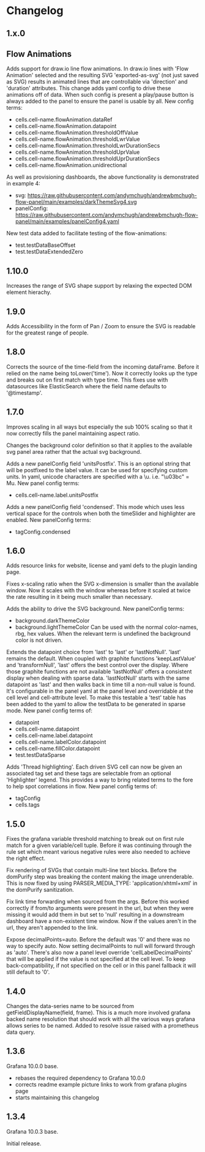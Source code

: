 # Changelog

## 1.x.0
Flow Animations
---------------
Adds support for draw.io line flow animations. In draw.io lines with 'Flow Animation'
selected and the resulting SVG 'exported-as-svg' (not just saved as SVG) results in
animated lines that are controllable via 'direction' and 'duration' attributes. This
change adds yaml config to drive these animations off of data. When such config is
present a play/pause button is always added to the panel to ensure the panel is usable
by all. New config terms:
- cells.cell-name.flowAnimation.dataRef
- cells.cell-name.flowAnimation.datapoint
- cells.cell-name.flowAnimation.thresholdOffValue
- cells.cell-name.flowAnimation.thresholdLwrValue
- cells.cell-name.flowAnimation.thresholdLwrDurationSecs
- cells.cell-name.flowAnimation.thresholdUprValue
- cells.cell-name.flowAnimation.thresholdUprDurationSecs
- cells.cell-name.flowAnimation.unidirectional

As well as provisioning dashboards, the above functionality is demonstrated in example 4:
- svg: https://raw.githubusercontent.com/andymchugh/andrewbmchugh-flow-panel/main/examples/darkThemeSvg4.svg
- panelConfig: https://raw.githubusercontent.com/andymchugh/andrewbmchugh-flow-panel/main/examples/panelConfig4.yaml

New test data added to facilitate testing of the flow-animations:
- test.testDataBaseOffset
- test.testDataExtendedZero

## 1.10.0
Increases the range of SVG shape support by relaxing the expected DOM element
hierachy.

## 1.9.0
Adds Accessibility in the form of Pan / Zoom to ensure the SVG is readable for the
greatest range of people.

## 1.8.0
Corrects the source of the time-field from the incoming dataFrame. Before it relied
on the name being toLower('time'). Now it correctly looks up the type and breaks
out on first match with type time. This fixes use with datasources like ElasticSearch
where the field name defaults to '@timestamp'.

## 1.7.0
Improves scaling in all ways but especially the sub 100% scaling so that it now correctly
fills the panel maintaining aspect ratio.

Changes the background color definition so that it applies to the available svg panel area
rather that the actual svg background.

Adds a new panelConfig field 'unitsPostfix'. This is an optional string that will be postfixed
to the label value. It can be used for specifying custom units. In yaml, unicode characters
are specified with a \u. i.e. "\u03bc" = Mu. New panel config terms:
- cells.cell-name.label.unitsPostfix

Adds a new panelConfig field 'condensed'. This mode which uses less vertical space for the controls when both the timeSlider and highlighter are enabled. New panelConfig terms:
- tagConfig.condensed

## 1.6.0
Adds resource links for website, license and yaml defs to the plugin landing page.

Fixes x-scaling ratio when the SVG x-dimension is smaller than the available
window. Now it scales with the window whereas before it scaled at twice the rate
resulting in it being much smaller than necessary.

Adds the ability to drive the SVG background. New panelConfig terms:
- background.darkThemeColor
- background.lightThemeColor
Can be used with the normal color-names, rbg, hex values. When the relevant term is
undefined the background color is not driven.

Extends the datapoint choice from 'last' to 'last' or 'lastNotNull'. 'last' remains
the default. When coupled with graphite functions 'keepLastValue' and 'transformNull', 'last'
offers the best control over the display. Where those graphite functions are not available
'lastNotNull' offers a consistent display when dealing with sparse data. 'lastNotNull' starts
with the same datapoint as 'last' and then walks back in time till a non-null value is found.
It's configurable in the panel yaml at the panel level and overridable at the cell level and cell-attribute level. To make this testable a 'test' table has been added to the yaml to allow
the testData to be generated in sparse mode.
New panel config terms of:
- datapoint
- cells.cell-name.datapoint
- cells.cell-name.label.datapoint
- cells.cell-name.labelColor.datapoint
- cells.cell-name.fillColor.datapoint
- test.testDataSparse

Adds 'Thread highlighting'. Each driven SVG cell can now be given an associated tag set
and these tags are selectable from an optional 'Highlighter' legend. This provides a way
to bring related terms to the fore to help spot correlations in flow. New panel config terms of:
- tagConfig
- cells.tags

## 1.5.0
Fixes the grafana variable threshold matching to break out on first rule
match for a given variable/cell tuple. Before it was continuing through
the rule set which meant various negative rules were also needed to achieve
the right effect.

Fix rendering of SVGs that contain multi-line text blocks. Before the domPurify
step was breaking the content making the image unrenderable. This is now fixed by
using PARSER_MEDIA_TYPE: 'application/xhtml+xml' in the domPurify sanitization.

Fix link time forwarding when sourced from the args. Before this worked correctly
if from/to arguments were present in the url, but when they were missing it would
add them in but set to 'null' resulting in a downstream dashboard have a non-existent
time window. Now if the values aren't in the url, they aren't appended to the link.

Expose decimalPoints=auto. Before the default was '0' and there was no way to specify
auto. Now setting decimalPoints to null will forward through as 'auto'. There's also
now a panel level override 'cellLabelDecimalPoints' that will be applied if the value
is not specified at the cell level. To keep back-compatibility, if not specified on the
cell or in this panel fallback it will still default to '0'.

## 1.4.0
Changes the data-series name to be sourced from getFieldDisplayName(field, frame).
This is a much more involved grafana backed name resolution that should work with
all the various ways grafana allows series to be named. Added to resolve issue raised
with a prometheus data query.

## 1.3.6
Grafana 10.0.0 base.

- rebases the required dependency to Grafana 10.0.0
- corrects readme example picture links to work from grafana plugins page
- starts maintaining this changelog

## 1.3.4
Grafana 10.0.3 base.

Initial release.
